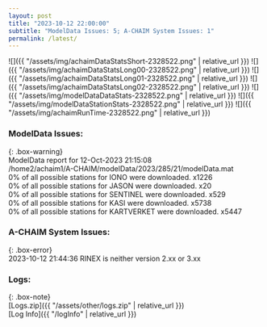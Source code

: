 ```yaml
---
layout: post
title: "2023-10-12 22:00:00"
subtitle: "ModelData Issues: 5; A-CHAIM System Issues: 1"
permalink: /latest/
---
```


![]({{ "/assets/img/achaimDataStatsShort-2328522.png" | relative_url }})
![]({{ "/assets/img/achaimDataStatsLong00-2328522.png" | relative_url }})
![]({{ "/assets/img/achaimDataStatsLong01-2328522.png" | relative_url }})
![]({{ "/assets/img/achaimDataStatsLong02-2328522.png" | relative_url }})
![]({{ "/assets/img/modelDataDataStats-2328522.png" | relative_url }})
![]({{ "/assets/img/modelDataStationStats-2328522.png" | relative_url }})
![]({{ "/assets/img/achaimRunTime-2328522.png" | relative_url }})


### ModelData Issues:  
  
{: .box-warning}  
 ModelData report for 12-Oct-2023 21:15:08   
 /home2/achaim1/A-CHAIM/modelData/2023/285/21/modelData.mat   
 0% of all possible stations for IONO were downloaded. x1226   
 0% of all possible stations for JASON were downloaded. x20   
 0% of all possible stations for SENTINEL were downloaded. x529   
 0% of all possible stations for KASI were downloaded. x5738   
 0% of all possible stations for KARTVERKET were downloaded. x5447   
  
### A-CHAIM System Issues:  
  
{: .box-error}  
2023-10-12 21:44:36 RINEX is neither version 2.xx or 3.xx  

### Logs:  
  
{: .box-note}  
[Logs.zip]({{ "/assets/other/logs.zip" | relative_url }})  
[Log Info]({{ "/logInfo" | relative_url }})  
